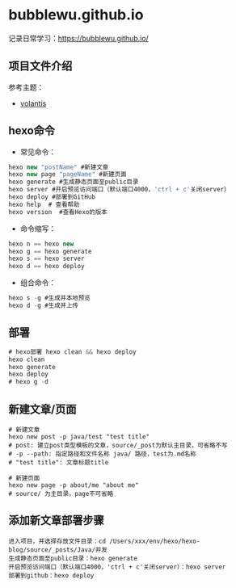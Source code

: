 # bubblewu.github.io
记录日常学习：https://bubblewu.github.io/

## 项目文件介绍


参考主题：
- [volantis](https://volantis.js.org/)

## hexo命令
- 常见命令：
```js
hexo new "postName" #新建文章
hexo new page "pageName" #新建页面
hexo generate #生成静态页面至public目录
hexo server #开启预览访问端口（默认端口4000，'ctrl + c'关闭server）
hexo deploy #部署到GitHub
hexo help  # 查看帮助
hexo version  #查看Hexo的版本
```
- 命令缩写：
```js
hexo n == hexo new
hexo g == hexo generate
hexo s == hexo server
hexo d == hexo deploy
```
- 组合命令：
```js
hexo s -g #生成并本地预览
hexo d -g #生成并上传
```

## 部署
```js
# hexo部署 hexo clean && hexo deploy
hexo clean
hexo generate
hexo deploy
# hexo g -d
```

## 新建文章/页面
```
# 新建文章
hexo new post -p java/test "test title"
# post: 建立post类型模板的文章，source/_post为默认主目录，可省略不写
# -p --path: 指定路径和文件名称 java/ 路径，test为.md名称
# "test title": 文章标题title

# 新建页面
hexo new page -p about/me "about me"
# source/ 为主目录，page不可省略
```

## 添加新文章部署步骤
```
进入项目，并选择存放文件目录：cd /Users/xxx/env/hexo/hexo-blog/source/_posts/Java/并发
生成静态页面至public目录：hexo generate
开启预览访问端口（默认端口4000，'ctrl + c'关闭server）：hexo server
部署到github：hexo deploy
```
